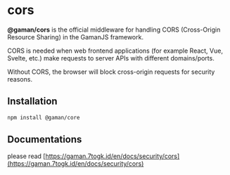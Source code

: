 # cors
**@gaman/cors** is the official middleware for handling CORS (Cross-Origin Resource Sharing) in the GamanJS framework.

CORS is needed when web frontend applications (for example React, Vue, Svelte, etc.) make requests to server APIs with different domains/ports.

Without CORS, the browser will block cross-origin requests for security reasons.

## Installation
```bash
npm install @gaman/core
```

## Documentations
please read [https://gaman.7togk.id/en/docs/security/cors](https://gaman.7togk.id/en/docs/security/cors)